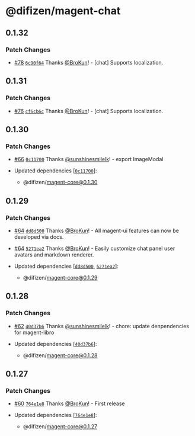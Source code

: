 # @difizen/magent-chat

## 0.1.32

### Patch Changes

- [#78](https://github.com/difizen/magent/pull/78) [`6c90f64`](https://github.com/difizen/magent/commit/6c90f64ec5dab1151348f668cbfbd8071f2fb630) Thanks [@BroKun](https://github.com/BroKun)! - [chat] Supports localization.

## 0.1.31

### Patch Changes

- [#76](https://github.com/difizen/magent/pull/76) [`cf6cb6c`](https://github.com/difizen/magent/commit/cf6cb6cb70d489849cf0cc625a3b21f89a589d54) Thanks [@BroKun](https://github.com/BroKun)! - [chat] Supports localization.

## 0.1.30

### Patch Changes

- [#66](https://github.com/difizen/magent/pull/66) [`0c11700`](https://github.com/difizen/magent/commit/0c117008e40bc85590eb7f7dea8c304f2af8033f) Thanks [@sunshinesmilelk](https://github.com/sunshinesmilelk)! - export ImageModal

- Updated dependencies [[`0c11700`](https://github.com/difizen/magent/commit/0c117008e40bc85590eb7f7dea8c304f2af8033f)]:
  - @difizen/magent-core@0.1.30

## 0.1.29

### Patch Changes

- [#64](https://github.com/difizen/magent/pull/64) [`dd8d500`](https://github.com/difizen/magent/commit/dd8d5008d51f826949613036e625bd4813b9c726) Thanks [@BroKun](https://github.com/BroKun)! - All magent-ui features can now be developed via docs.

- [#64](https://github.com/difizen/magent/pull/64) [`5271ea2`](https://github.com/difizen/magent/commit/5271ea2d874acd93c68487106403b93306a62595) Thanks [@BroKun](https://github.com/BroKun)! - Easily customize chat panel user avatars and markdown renderer.

- Updated dependencies [[`dd8d500`](https://github.com/difizen/magent/commit/dd8d5008d51f826949613036e625bd4813b9c726), [`5271ea2`](https://github.com/difizen/magent/commit/5271ea2d874acd93c68487106403b93306a62595)]:
  - @difizen/magent-core@0.1.29

## 0.1.28

### Patch Changes

- [#62](https://github.com/difizen/magent/pull/62) [`40d37b6`](https://github.com/difizen/magent/commit/40d37b6af7e6facb1ac582491a42685ebbca2a4d) Thanks [@sunshinesmilelk](https://github.com/sunshinesmilelk)! - chore: update denpendencies for magent-libro

- Updated dependencies [[`40d37b6`](https://github.com/difizen/magent/commit/40d37b6af7e6facb1ac582491a42685ebbca2a4d)]:
  - @difizen/magent-core@0.1.28

## 0.1.27

### Patch Changes

- [#60](https://github.com/difizen/magent/pull/60) [`764e1e8`](https://github.com/difizen/magent/commit/764e1e8f00ae355ab190f17ff9e42a3dc9c3e7af) Thanks [@BroKun](https://github.com/BroKun)! - First release

- Updated dependencies [[`764e1e8`](https://github.com/difizen/magent/commit/764e1e8f00ae355ab190f17ff9e42a3dc9c3e7af)]:
  - @difizen/magent-core@0.1.27
